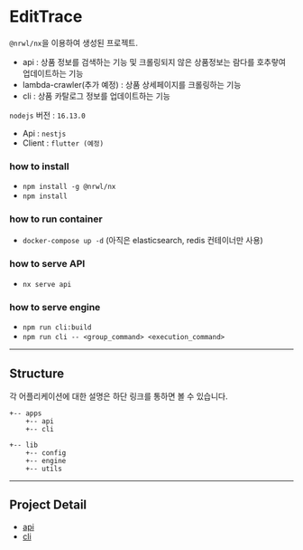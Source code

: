

# EditTrace
`@nrwl/nx`을 이용하여 생성된 프로젝트.

- api : 상품 정보를 검색하는 기능 및 크롤링되지 않은 상품정보는 람다를 호추랗여 업데이트하는 기능 
- lambda-crawler(추가 예정) : 상품 상세페이지를 크롤링하는 기능 
- cli : 상품 카탈로그 정보를 업데이트하는 기능

`nodejs` 버전 : `16.13.0`

- Api : `nestjs`
- Client : `flutter (예정)` 

### how to install
- `npm install -g @nrwl/nx`
- `npm install`

### how to run container
- `docker-compose up -d` (아직은 elasticsearch, redis 컨테이너만 사용)

### how to serve API
- `nx serve api`

### how to serve engine
- `npm run cli:build`
- `npm run cli -- <group_command> <execution_command>`


***
## Structure
각 어플리케이션에 대한 설명은 하단 링크를 통하면 볼 수 있습니다. 
```
+-- apps
    +-- api
    +-- cli
    
+-- lib
    +-- config
    +-- engine   
    +-- utils   
```

***
## Project Detail

- [api](apps/api/README.md)
- [cli](apps/cli/README.md)


